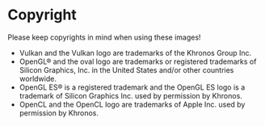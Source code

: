 # Copyright
Please keep copyrights in mind when using these images!
- Vulkan and the Vulkan logo are trademarks of the Khronos Group Inc.
- OpenGL® and the oval logo are trademarks or registered trademarks of Silicon Graphics, Inc. in the United States and/or other countries worldwide.
- OpenGL ES® is a registered trademark and the OpenGL ES logo is a trademark of Silicon Graphics Inc. used by permission by Khronos.
- OpenCL and the OpenCL logo are trademarks of Apple Inc. used by permission by Khronos.
